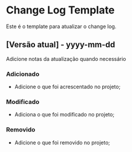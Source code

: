 # Change Log Template

Este é o template para atualizar o change log.

## [Versão atual] - yyyy-mm-dd

Adicione notas da atualização quando necessário

### Adicionado

- Adicione o que foi acrescentado no projeto;

### Modificado

- Adiciona o que foi modificado no projeto;

### Removido

- Adicione o que foi removido no projeto;
